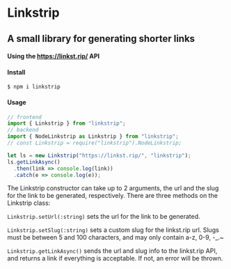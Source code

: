 # Linkstrip
## A small library for generating shorter links
#### Using the https://linkst.rip/ API

#### Install

`$ npm i linkstrip`

#### Usage

```javascript
// frontend
import { Linkstrip } from "linkstrip";
// backend
import { NodeLinkstrip as Linkstrip } from "linkstrip";
// const Linkstrip = require("linkstrip").NodeLinkstrip;

let ls = new Linkstrip("https://linkst.rip/", "linkstrip");
ls.getLinkAsync()
  .then(link => console.log(link))
  .catch(e => console.log(e));
```
The Linkstrip constructor can take up to 2 arguments, the url and the slug for the link to be generated, respectively.
There are three methods on the Linkstrip class:

`Linkstrip.setUrl(:string)` sets the url for the link to be generated.

`Linkstrip.setSlug(:string)` sets a custom slug for the linkst.rip url. Slugs must be between 5 and 100 characters, and may only contain a-z, 0-9, -_.~

`Linkstrip.getLinkAsync()` sends the url and slug info to the linkst.rip API, and returns a link if everything is acceptable. If not, an error will be thrown.
